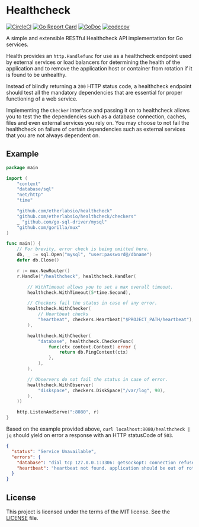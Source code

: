 # Healthcheck

[![CircleCI](https://circleci.com/gh/etherlabsio/healthcheck/tree/master.svg?style=shield)](https://circleci.com/gh/etherlabsio/healthcheck/tree/master)
[![Go Report Card](https://goreportcard.com/badge/github.com/etherlabsio/healthcheck)](https://goreportcard.com/report/github.com/etherlabsio/healthcheck)
[![GoDoc](https://godoc.org/github.com/etherlabsio/healthcheck?status.svg)](https://godoc.org/github.com/etherlabsio/healthcheck)
[![codecov](https://codecov.io/gh/etherlabsio/healthcheck/branch/master/graph/badge.svg)](https://codecov.io/gh/etherlabsio/healthcheck)

A simple and extensible RESTful Healthcheck API implementation for Go services.

Health provides an `http.Handlefunc` for use as a healthcheck endpoint used by external services or load balancers
for determining the health of the application and to remove the application host or container from rotation if it is found to be unhealthy.

Instead of blindly returning a `200` HTTP status code, a healthcheck endpoint should test all the mandatory dependencies that are essential for proper functioning of a web service.

Implementing the `Checker` interface and passing it on to healthcheck allows you to test the the dependencies such as a database connection, caches, files and even external services you rely on. You may choose to not fail the healthcheck on failure of certain dependencies such as external services that you are not always dependent on.

## Example

```GO
package main

import (
    "context"
    "database/sql"
    "net/http"
    "time"

    "github.com/etherlabsio/healthcheck"
    "github.com/etherlabsio/healthcheck/checkers"
    _ "github.com/go-sql-driver/mysql"
    "github.com/gorilla/mux"
)

func main() {
    // For brevity, error check is being omitted here.
    db, _ := sql.Open("mysql", "user:password@/dbname")
    defer db.Close()

    r := mux.NewRouter()
    r.Handle("/healthcheck", healthcheck.Handler(

        // WithTimeout allows you to set a max overall timeout.
        healthcheck.WithTimeout(5*time.Second),

        // Checkers fail the status in case of any error.
        healthcheck.WithChecker(
            // Heartbeat checks
            "heartbeat", checkers.Heartbeat("$PROJECT_PATH/heartbeat"),
        ),

        healthcheck.WithChecker(
            "database", healthcheck.CheckerFunc(
                func(ctx context.Context) error {
                    return db.PingContext(ctx)
                },
            ),
        ),

        // Observers do not fail the status in case of error.
        healthcheck.WithObserver(
            "diskspace", checkers.DiskSpace("/var/log", 90),
        ),
    ))

    http.ListenAndServe(":8080", r)
}
```

Based on the example provided above, `curl localhost:8080/healthcheck | jq` should yield on error a response with an HTTP statusCode of `503`.

```JSON
{
  "status": "Service Unavailable",
  "errors": {
    "database": "dial tcp 127.0.0.1:3306: getsockopt: connection refused",
    "heartbeat": "heartbeat not found. application should be out of rotation"
  }
}
```

## License

This project is licensed under the terms of the MIT license. See the [LICENSE](LICENSE) file.
